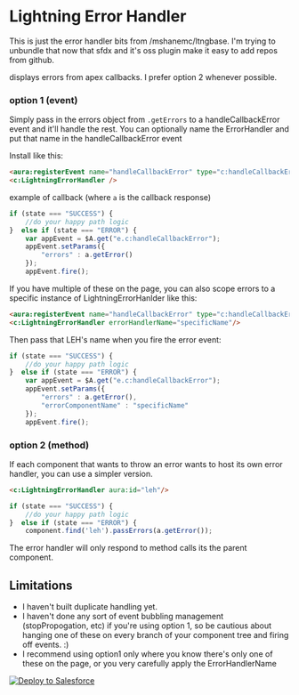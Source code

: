 # Lightning Error Handler

This is just the error handler bits from /mshanemc/ltngbase.  I'm trying to unbundle that now that sfdx and it's oss plugin make it easy to add repos from github.

displays errors from apex callbacks.  I prefer option 2 whenever possible.

### option 1 (event)

Simply pass in the errors object from `.getErrors` to a handleCallbackError event and it'll handle the rest.  You can optionally name the ErrorHandler and put that name in the handleCallbackError event

Install like this:
``` html
<aura:registerEvent name="handleCallbackError" type="c:handleCallbackError"/>
<c:LightningErrorHandler />
```
example of callback (where `a` is the callback response)


``` javascript
if (state === "SUCCESS") {
    //do your happy path logic
}  else if (state === "ERROR") {
    var appEvent = $A.get("e.c:handleCallbackError");
    appEvent.setParams({
        "errors" : a.getError()
    });
    appEvent.fire();
```

If you have multiple of these on the page, you can also scope errors to a specific instance of LightningErrorHanlder like this:

``` html
<aura:registerEvent name="handleCallbackError" type="c:handleCallbackError"/>
<c:LightningErrorHandler errorHandlerName="specificName"/>

```
Then pass that LEH's name when you fire the error event:

``` javascript
if (state === "SUCCESS") {
    //do your happy path logic
}  else if (state === "ERROR") {
    var appEvent = $A.get("e.c:handleCallbackError");
    appEvent.setParams({
        "errors" : a.getError(),
        "errorComponentName" : "specificName"
    });
    appEvent.fire();
```

### option 2 (method)

If each component that wants to throw an error wants to host its own error handler, you can use a simpler version.
``` html
<c:LightningErrorHandler aura:id="leh"/>
```

``` javascript
if (state === "SUCCESS") {
    //do your happy path logic
}  else if (state === "ERROR") {
    component.find('leh').passErrors(a.getError());
```

The error handler will only respond to method calls its the parent component.


## Limitations

* I haven't built duplicate handling yet.
* I haven't done any sort of event bubbling management (stopPropogation, etc) if you're using option 1, so be cautious about hanging one of these on every branch of your component tree and firing off events.  :)
* I recommend using option1 only where you know there's only one of these on the page, or you very carefully apply the ErrorHandlerName

<a href="https://githubsfdeploy.herokuapp.com?owner=mshanemc&repo=LightningErrorHandler">
  <img alt="Deploy to Salesforce"
       src="https://raw.githubusercontent.com/afawcett/githubsfdeploy/master/deploy.png"/>
</a>
